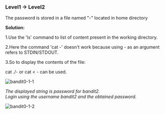 ### Level1 -> Level2

The password is stored in a file named "-" located in home directory

<b>Solution:</b><br/>

1.Use the 'ls' command to list of content present in the working directory.<br/>

2.Here the command 'cat -' doesn't work because using - as an argument refers to STDIN/STDOUT.<br/>

3.So to display the contents of the file:<br/>

cat ./- or cat < - can be used.<br/>

![bandit0-1-1](https://user-images.githubusercontent.com/88927842/178050718-d502ec51-0ed0-46ab-bc68-409835d5fde3.png)

<i>The displayed string is password for bandit2.<br/>
Login using the username bandit2 and the obtained password.</i>

![bandit0-1-2](https://user-images.githubusercontent.com/88927842/178050729-d47d9ba0-fff8-4053-9df7-b2fae1f04c93.png)
